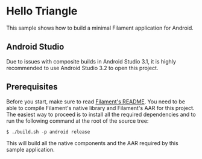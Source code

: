 # Hello Triangle

This sample shows how to build a minimal Filament application for Android.

## Android Studio

Due to issues with composite builds in Android Studio 3.1, it is highly recommended to use
Android Studio 3.2 to open this project.

## Prerequisites

Before you start, make sure to read [Filament's README](../../../README.md). You need to be able to
compile Filament's native library and Filament's AAR for this project. The easiest way to proceed
is to install all the required dependencies and to run the following command at the root of the
source tree:

```
$ ./build.sh -p android release
```

This will build all the native components and the AAR required by this sample application.
